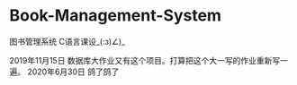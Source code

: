 # Book-Management-System
图书管理系统
C语言课设_(:з)∠)_

2019年11月15日
数据库大作业又有这个项目。打算把这个大一写的作业重新写一遍。
2020年6月30日
鸽了鸽了
